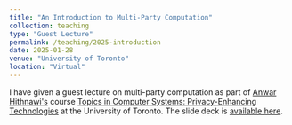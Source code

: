 ```yaml
---
title: "An Introduction to Multi-Party Computation"
collection: teaching
type: "Guest Lecture"
permalink: /teaching/2025-introduction
date: 2025-01-28
venue: "University of Toronto"
location: "Virtual"
---
```


I have given a guest lecture on multi-party computation as part of [Anwar Hithnawi's](https://pps-lab.com/people/anwarhithnawi) course [Topics in Computer Systems: Privacy-Enhancing Technologies](https://pps-lab.com/teaching/pets) at the University of Toronto. The slide deck is [available here](https://mkskeller.github.io/files/introduction.pdf).
